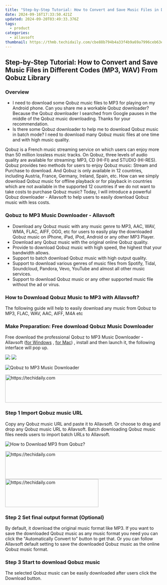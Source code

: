 ```yaml
---
title: "Step-by-Step Tutorial: How to Convert and Save Music Files in Different Codes (MP3, WAV) From Qobuz Library"
date: 2024-09-16T17:33:50.421Z
updated: 2024-09-20T03:49:33.376Z
tags:
  - product
categories:
  - allavsoft
thumbnail: https://thmb.techidaily.com/cbe88b794b4a33f4b9a69a7996ceb63e4276735d9be42e403798167c8028b648.jpg
---
```


## Step-by-Step Tutorial: How to Convert and Save Music Files in Different Codes (MP3, WAV) From Qobuz Library

### Overview

* I need to download some Qobuz music files to MP3 for playing on my Android phone. Can you share me a workable Qobuz downloader? Because the Qobuz downloader I searched from Google pauses in the middle of the Qobuz music downloading. Thanks for your recommendation.
* Is there some Qobuz downloader to help me to download Qobuz music in batch mode? I need to download many Qobuz music files at one time and with high music quality.

Qobuz is a French music streaming service on which users can enjoy more than 50 million lossless music tracks. On Qobuz, three levels of audio quality are available for streaming: MP3, CD (HI-FI) and STUDIO (HI-RES). Qobuz provides two methods for users to enjoy Qobuz music: Stream and Purchase to download. And Qobuz is only available in 12 countries, including Austria, France, Germany, Ireland, Spain, etc. How can we simply download Qobuz music for offline playback or for playback in countries which are not available in the supported 12 countries if we do not want to take costs to purchase Qobuz music? Today, I will introduce a powerful Qobuz downloader - Allavsoft to help users to easily download Qobuz music with less costs.

### Qobuz to MP3 Music Downloader - Allavsoft

* Download any Qobuz music with any music genre to MP3, AAC, WAV, WMA, FLAC, AIFF, OGG, etc for users to easily play the downloaded Qobuz music on iPhone, iPad, iPod, Android or any other MP3 Player.
* Download any Qobuz music with the original online Qobuz quality.
* Provide to download Qobuz music with high speed, the highest that your bandwidth allows.
* Support to batch download Qobuz music with high output quality.
* Support to download various genres of music files from Spotify, Tidal, Soundcloud, Pandora, Vevo, YouTube and almost all other music services.
* Support to download Qobuz music or any other supported music file without the ad or virus.

### How to Download Qobuz Music to MP3 with Allavsoft?

The following guide will help to easily download any music from Qobuz to MP3, FLAC, WAV, AAC, AIFF, M4A etc

### Make Preparation: Free download Qobuz Music Downloader

Free download the professional Qobuz to MP3 Music Downloader - Allavsoft ([for Windows](https://tools.techidaily.com/allavsoft/products/) , [for Mac](https://tools.techidaily.com/allavsoft/products/)) , install and then launch it, the following interface will pop up.

[![](https://www.allavsoft.com/how-to/../images/how-to/free-download-win.jpg)](https://tools.techidaily.com/allavsoft/products/) [![](https://www.allavsoft.com/how-to/../images/how-to/free-download-mac.jpg)](https://tools.techidaily.com/allavsoft/products/)

![Qobuz to MP3 Music Downloader](https://www.allavsoft.com/how-to/../images/allavsoft/screen-shot-600.jpg)

<!-- affiliate ads begin -->
<a href="https://aligracehair.sjv.io/c/5597632/1918703/19272" target="_top" id="1918703">
  <img src="//a.impactradius-go.com/display-ad/19272-1918703" border="0" alt="https://techidaily.com" width="728" height="90"/>
</a>
<img height="0" width="0" src="https://aligracehair.sjv.io/i/5597632/1918703/19272" style="position:absolute;visibility:hidden;" border="0" />
<!-- affiliate ads end -->

### Step 1 Import Qobuz music URL

Copy any Qobuz music URL and paste it to Allavsoft. Or choose to drag and drop any Qobuz music URL to Allavsoft. Batch downloading Qobuz music files needs users to import batch URLs to Allavsoft.

![How to Download MP3 from Qobuz?](https://www.allavsoft.com/how-to/../images/how-to/download-rtmp-video/download-rtmp-video.jpg)

<!-- affiliate ads begin -->
<a href="https://aligracehair.sjv.io/c/5597632/1959764/19272" target="_top" id="1959764">
  <img src="//a.impactradius-go.com/display-ad/19272-1959764" border="0" alt="https://techidaily.com" width="728" height="90"/>
</a>
<img height="0" width="0" src="https://aligracehair.sjv.io/i/5597632/1959764/19272" style="position:absolute;visibility:hidden;" border="0" />
<!-- affiliate ads end -->

<!-- affiliate ads begin -->
<a href="https://aligracehair.sjv.io/c/5597632/2135400/19272" target="_top" id="2135400">
  <img src="//a.impactradius-go.com/display-ad/19272-2135400" border="0" alt="https://techidaily.com" width="300" height="90"/>
</a>
<img height="0" width="0" src="https://aligracehair.sjv.io/i/5597632/2135400/19272" style="position:absolute;visibility:hidden;" border="0" />
<!-- affiliate ads end -->

### Step 2 Set final output format (Optional)

By default, it download the original music format like MP3\. If you want to save the downloaded Qobuz music as any music format you need you can click the "Automatically Convert to" button to get that. Or you can follow Allavsoft default setting to save the downloaded Qobuz music as the online Qobuz music format.

### Step 3 Start to download Qobuz music

The selected Qobuz music can be easily downloaded after users click the Download button.

<ins class="adsbygoogle"
     style="display:block"
     data-ad-format="autorelaxed"
     data-ad-client="ca-pub-7571918770474297"
     data-ad-slot="1223367746"></ins>

<ins class="adsbygoogle"
     style="display:block"
     data-ad-client="ca-pub-7571918770474297"
     data-ad-slot="8358498916"
     data-ad-format="auto"
     data-full-width-responsive="true"></ins>
